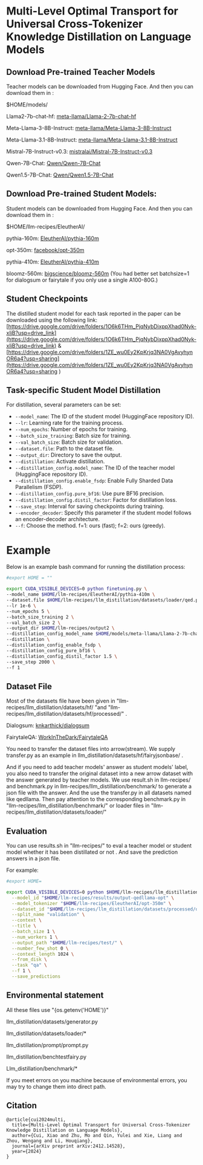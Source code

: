 # Multi-Level Optimal Transport for Universal Cross-Tokenizer Knowledge Distillation on Language Models

## Download Pre-trained Teacher Models

Teacher models can be downloaded from Hugging Face. And then you can download them in :

$HOME/models/

Llama2-7b-chat-hf:	[meta-llama/Llama-2-7b-chat-hf](https://huggingface.co/meta-llama/Llama-2-7b-chat-hf) 

Meta-Llama-3-8B-Instruct:	[meta-llama/Meta-Llama-3-8B-Instruct](https://huggingface.co/meta-llama/Meta-Llama-3-8B-Instruct)

Meta-Llama-3.1-8B-Instruct:	[meta-llama/Meta-Llama-3.1-8B-Instruct](https://huggingface.co/meta-llama/Meta-Llama-3.1-8B-Instruct)

Mistral-7B-Instruct-v0.3:	[mistralai/Mistral-7B-Instruct-v0.3](https://huggingface.co/mistralai/Mistral-7B-Instruct-v0.3)

Qwen-7B-Chat:	[Qwen/Qwen-7B-Chat](https://huggingface.co/Qwen/Qwen-7B-Chat)

Qwen1.5-7B-Chat:	[Qwen/Qwen1.5-7B-Chat](https://huggingface.co/Qwen/Qwen1.5-7B-Chat)

## Download Pre-trained Student Models:

Student models can be downloaded from Hugging Face. And then you can download them in :

$HOME/llm-recipes/EleutherAI/

pythia-160m: [EleutherAI/pythia-160m](https://huggingface.co/EleutherAI/pythia-160m)

opt-350m: [facebook/opt-350m](https://huggingface.co/facebook/opt-350m)

pythia-410m: [EleutherAI/pythia-410m](https://huggingface.co/EleutherAI/pythia-410m)

bloomz-560m: [bigscience/bloomz-560m](https://huggingface.co/bigscience/bloomz-560m) (You had better set batchsize=1 for dialogsum or fairytale if you only use a single A100-80G.)

## Student Checkpoints
The distilled student model for each task reported in the paper can be downloaded using the following link:
[https://drive.google.com/drive/folders/1O6k6THm_PjqNybDixppXhad0Nyk-xIjB?usp=drive_link](https://drive.google.com/drive/folders/1O6k6THm_PjqNybDixppXhad0Nyk-xIjB?usp=drive_link) &
[https://drive.google.com/drive/folders/1ZE_wu0Ey2KpKrjq3NA0VgAvyhynOR6a4?usp=sharing](https://drive.google.com/drive/folders/1ZE_wu0Ey2KpKrjq3NA0VgAvyhynOR6a4?usp=sharing
)

## Task-specific Student Model Distillation


For distillation, several parameters can be set:
- `--model_name`: The ID of the student model (HuggingFace repository ID).
- `--lr`: Learning rate for the training process.
- `--num_epochs`: Number of epochs for training.
- `--batch_size_training`: Batch size for training.
- `--val_batch_size`: Batch size for validation.
- `--dataset.file`: Path to the dataset file.
- `--output_dir`: Directory to save the output.
- `--distillation`: Activate distillation.
- `--distillation_config.model_name`: The ID of the teacher model (HuggingFace repository ID).
- `--distillation_config.enable_fsdp`: Enable Fully Sharded Data Parallelism (FSDP).
- `--distillation_config.pure_bf16`: Use pure BF16 precision.
- `--distillation_config.distil_factor`: Factor for distillation loss.
- `--save_step`: Interval for saving checkpoints during training.
- `--encoder_decoder`: Specify this parameter if the student model follows an encoder-decoder architecture.
- `--f`: Choose the method. f=1: ours (fast); f=2: ours (greedy).

# Example

Below is an example bash command for running the distillation process:

```bash
#export HOME = ""

export CUDA_VISIBLE_DEVICES=0 python finetuning.py \
--model_name $HOME/llm-recipes/EleutherAI/pythia-410m \
--dataset.file $HOME/llm-recipes/llm_distillation/datasets/loader/qed.py \
--lr 1e-6 \
--num_epochs 5 \
--batch_size_training 2 \
--val_batch_size 2 \
--output_dir $HOME/llm-recipes/output2 \
--distillation_config_model_name $HOME/models/meta-llama/Llama-2-7b-chat-hf \
--distillation \
--distillation_config_enable_fsdp \
--distillation_config_pure_bf16 \
--distillation_config_distil_factor 1.5 \
--save_step 2000 \
--f 1

```



## Dataset File

Most of the datasets file have been given in "llm-recipes/llm_distillation/datasets/hf/ "and "llm-recipes/llm_distillation/datasets/hf/processed/" .

Dialogsum: [knkarthick/dialogsum](https://huggingface.co/datasets/knkarthick/dialogsum)

FairytaleQA: [WorkInTheDark/FairytaleQA](https://huggingface.co/datasets/WorkInTheDark/FairytaleQA)

You need to transfer the dataset files into arrow(stream). We supply transfer.py as an example in llm_distillation/datasets/hf/fairyjsonbase/ .

And if you need to add teacher models' answer as student models' label, you also need to transfer the original dataset into a new arrow dataset with the answer generated by teacher models. We use result.sh in llm-recipes/  and benchmark.py in llm-recipes/llm_distillation/benchmark/ to generate a json file with the answer. And the use the transfer.py in all datasets named like qedllama. Then pay attention to the corresponding benchmark.py in "llm-recipes/llm_distillation/benchmark/" or loader files in "llm-recipes/llm_distillation/datasets/loader/"



## Evaluation

You can use results.sh in "llm-recipes/" to eval a teacher model or student model whether it has been distillated or not . And save the prediction answers in a json file.

For example:

```bash
#export HOME=

export CUDA_VISIBLE_DEVICES=0 python $HOME/llm-recipes/llm_distillation/benchmark/benchmark619.py \
  --model_id "$HOME/llm-recipes/results/output-qedllama-opt" \
  --model_tokenizer "$HOME/llm-recipes/EleutherAI/opt-350m" \
  --dataset_id "$HOME/llm-recipes/llm_distillation/datasets/processed/qed" \
  --split_name "validation" \
  --context \
  --title \
  --batch_size 1 \
  --num_workers 1 \
  --output_path "$HOME/llm-recipes/test/" \
  --number_few_shot 0 \
  --context_length 1024 \
  --from_disk \
  --task "qa" \
  --f 1 \
  --save_predictions

```

## Environmental statement

All these files use "{os.getenv('HOME')}"

llm_distillation/datasets/generator.py

llm_distillation/datasets/loader/*

llm_distillation/prompt/prompt.py

llm_distillation/benchtestfairy.py

Llm_distillation/benchmark/*

If you meet errors on you machine because of environmental errors, you may try to change them into direct path.

## Citation

```
@article{cui2024multi,
  title={Multi-Level Optimal Transport for Universal Cross-Tokenizer Knowledge Distillation on Language Models},
  author={Cui, Xiao and Zhu, Mo and Qin, Yulei and Xie, Liang and Zhou, Wengang and Li, Houqiang},
  journal={arXiv preprint arXiv:2412.14528},
  year={2024}
}
```

